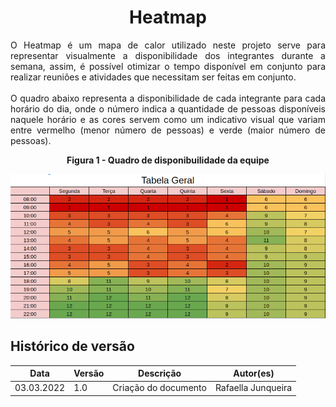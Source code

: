 # <center> Heatmap
<p align="justify">
O Heatmap é um mapa de calor utilizado neste projeto serve para representar visualmente a disponibilidade dos integrantes durante a semana, assim, é possível otimizar o tempo disponível em conjunto para realizar reuniões e atividades que necessitam ser feitas em conjunto.
<br><br>
O quadro abaixo representa a disponibilidade de cada integrante para cada horário do dia, onde o número indica a quantidade de pessoas disponíveis naquele horário e as cores servem como um indicativo visual que variam entre vermelho (menor número de pessoas) e verde (maior número de pessoas). 
</p>

<figcaption><center>
    <b>Figura 1 - Quadro de disponibuilidade da equipe</b>
</figcaption>

[<div align="center"><img width="auto" height="auto" src="../img/organizacao/heatmap.png"/></div>](../../img/organizacao/heatmap.png)

## Histórico de versão

|Data | Versão | Descrição | Autor(es)
| -- | -- | -- | -- |
| 03.03.2022 | 1.0 | Criação do documento | Rafaella Junqueira |